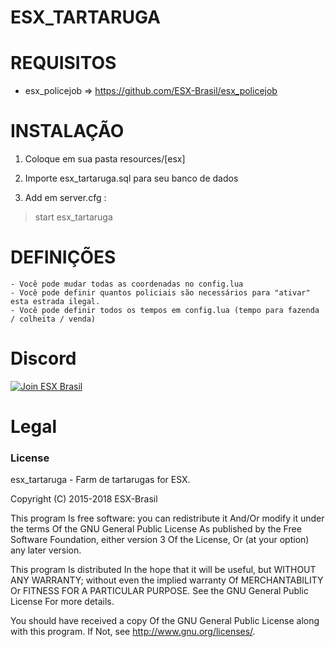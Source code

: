 # ESX_TARTARUGA

# REQUISITOS

   - esx_policejob => https://github.com/ESX-Brasil/esx_policejob

# INSTALAÇÃO

1.	Coloque em sua pasta resources/[esx]

2.	Importe esx_tartaruga.sql para seu banco de dados

3.	Add em server.cfg :

> start esx_tartaruga

# DEFINIÇÕES

    - Você pode mudar todas as coordenadas no config.lua
    - Você pode definir quantos policiais são necessários para "ativar" esta estrada ilegal.
    - Você pode definir todos os tempos em config.lua (tempo para fazenda / colheita / venda)

# Discord

[![Join ESX Brasil](https://discordapp.com/api/guilds/432980396070666250/embed.png?style=banner2)](https://discord.gg/8zGbh3T)


# Legal
### License
esx_tartaruga - Farm de tartarugas for ESX.

Copyright (C) 2015-2018 ESX-Brasil

This program Is free software: you can redistribute it And/Or modify it under the terms Of the GNU General Public License As published by the Free Software Foundation, either version 3 Of the License, Or (at your option) any later version.

This program Is distributed In the hope that it will be useful, but WITHOUT ANY WARRANTY; without even the implied warranty Of MERCHANTABILITY Or FITNESS FOR A PARTICULAR PURPOSE. See the GNU General Public License For more details.

You should have received a copy Of the GNU General Public License along with this program. If Not, see http://www.gnu.org/licenses/.

